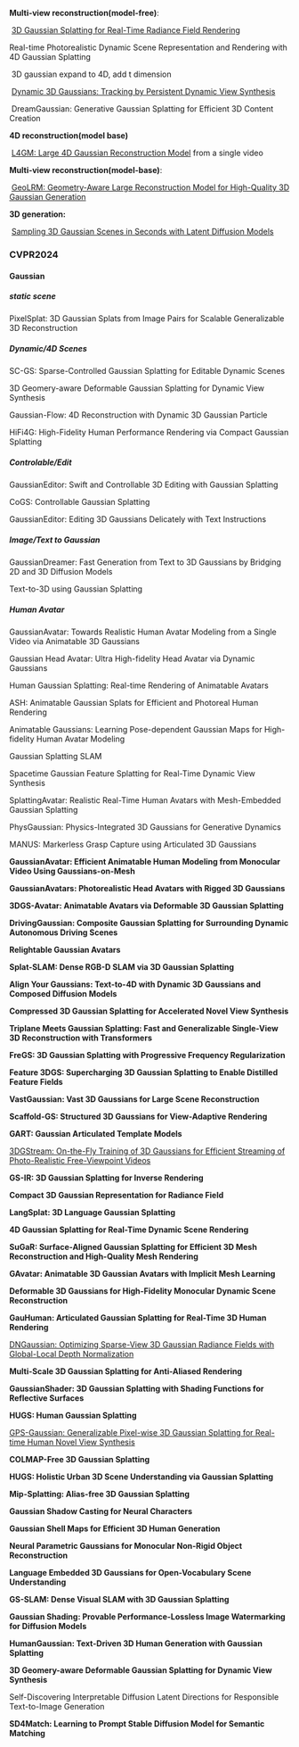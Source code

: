 **Multi-view reconstruction(model-free)**:

​	[3D Gaussian Splatting for Real-Time Radiance Field Rendering](https://arxiv.org/abs/2308.04079)

Real-time Photorealistic Dynamic Scene Representation and Rendering with 4D Gaussian Splatting	

​	3D gaussian expand to 4D, add t dimension

​	[Dynamic 3D Gaussians: Tracking by Persistent Dynamic View Synthesis](https://arxiv.org/abs/2308.09713)

​	DreamGaussian: Generative Gaussian Splatting for Efficient 3D Content Creation



**4D reconstruction(model base)**

​	 [L4GM: Large 4D Gaussian Reconstruction Model](https://arxiv.org/pdf/2406.10324) from a single video



**Multi-view reconstruction(model-base)**:

​	[GeoLRM: Geometry-Aware Large Reconstruction Model for High-Quality 3D Gaussian Generation](https://arxiv.org/abs/2406.15333)



**3D generation:** 

​	[Sampling 3D Gaussian Scenes in Seconds with Latent Diffusion Models](https://arxiv.org/abs/2406.13099)



### CVPR2024



#### Gaussian

##### static scene 

PixelSplat: 3D Gaussian Splats from Image Pairs for Scalable Generalizable 3D Reconstruction

##### Dynamic/4D Scenes 

SC-GS: Sparse-Controlled Gaussian Splatting for Editable Dynamic Scenes

3D Geomery-aware Deformable Gaussian Splatting for Dynamic View Synthesis

Gaussian-Flow: 4D Reconstruction with Dynamic 3D Gaussian Particle

HiFi4G: High-Fidelity Human Performance Rendering via Compact Gaussian Splatting

##### Controlable/Edit

GaussianEditor: Swift and Controllable 3D Editing with Gaussian Splatting

CoGS: Controllable Gaussian Splatting

GaussianEditor: Editing 3D Gaussians Delicately with Text Instructions

##### Image/Text to Gaussian 

GaussianDreamer: Fast Generation from Text to 3D Gaussians by Bridging 2D and 3D Diffusion Models

Text-to-3D using Gaussian Splatting

##### Human Avatar

GaussianAvatar: Towards Realistic Human Avatar Modeling from a Single Video via Animatable 3D Gaussians

Gaussian Head Avatar: Ultra High-fidelity Head Avatar via Dynamic Gaussians

Human Gaussian Splatting: Real-time Rendering of Animatable Avatars

ASH: Animatable Gaussian Splats for Efficient and Photoreal Human Rendering

Animatable Gaussians: Learning Pose-dependent Gaussian Maps for High-fidelity Human Avatar Modeling



Gaussian Splatting SLAM



Spacetime Gaussian Feature Splatting for Real-Time Dynamic View Synthesis

SplattingAvatar: Realistic Real-Time Human Avatars with Mesh-Embedded Gaussian Splatting

PhysGaussian: Physics-Integrated 3D Gaussians for Generative Dynamics

MANUS: Markerless Grasp Capture using Articulated 3D Gaussians

**GaussianAvatar: Efficient Animatable Human Modeling from Monocular Video Using Gaussians-on-Mesh**

**GaussianAvatars: Photorealistic Head Avatars with Rigged 3D Gaussians**

**3DGS-Avatar: Animatable Avatars via Deformable 3D Gaussian Splatting**

**DrivingGaussian: Composite Gaussian Splatting for Surrounding Dynamic Autonomous Driving Scenes**

**Relightable Gaussian Avatars**

**Splat-SLAM: Dense RGB-D SLAM via 3D Gaussian Splatting**

**Align Your Gaussians: Text-to-4D with Dynamic 3D Gaussians and Composed Diffusion Models**

**Compressed 3D Gaussian Splatting for Accelerated Novel View Synthesis**

**Triplane Meets Gaussian Splatting: Fast and Generalizable Single-View 3D Reconstruction with Transformers**

**FreGS: 3D Gaussian Splatting with Progressive Frequency Regularization**

**Feature 3DGS: Supercharging 3D Gaussian Splatting to Enable Distilled Feature Fields**

**VastGaussian: Vast 3D Gaussians for Large Scene Reconstruction**

**Scaffold-GS: Structured 3D Gaussians for View-Adaptive Rendering**

**GART: Gaussian Articulated Template Models**

[3DGStream: On-the-Fly Training of 3D Gaussians for Efficient Streaming of Photo-Realistic Free-Viewpoint Videos](https://sjojok.github.io/3dgstream/)

**GS-IR: 3D Gaussian Splatting for Inverse Rendering**

**Compact 3D Gaussian Representation for Radiance Field**

**LangSplat: 3D Language Gaussian Splatting**

**4D Gaussian Splatting for Real-Time Dynamic Scene Rendering**

**SuGaR: Surface-Aligned Gaussian Splatting for Efficient 3D Mesh Reconstruction and High-Quality Mesh Rendering**

**GAvatar: Animatable 3D Gaussian Avatars with Implicit Mesh Learning**

**Deformable 3D Gaussians for High-Fidelity Monocular Dynamic Scene Reconstruction**

**GauHuman: Articulated Gaussian Splatting for Real-Time 3D Human Rendering**

[DNGaussian: Optimizing Sparse-View 3D Gaussian Radiance Fields with Global-Local Depth Normalization](https://fictionarry.github.io/DNGaussian/)

**Multi-Scale 3D Gaussian Splatting for Anti-Aliased Rendering**

**GaussianShader: 3D Gaussian Splatting with Shading Functions for Reflective Surfaces**

**HUGS: Human Gaussian Splatting**

[GPS-Gaussian: Generalizable Pixel-wise 3D Gaussian Splatting for Real-time Human Novel View Synthesis](https://shunyuanzheng.github.io/GPS-Gaussian)

**COLMAP-Free 3D Gaussian Splatting**

**HUGS: Holistic Urban 3D Scene Understanding via Gaussian Splatting**

**Mip-Splatting: Alias-free 3D Gaussian Splatting**

**Gaussian Shadow Casting for Neural Characters**

**Gaussian Shell Maps for Efficient 3D Human Generation**

**Neural Parametric Gaussians for Monocular Non-Rigid Object Reconstruction**

**Language Embedded 3D Gaussians for Open-Vocabulary Scene Understanding**

**GS-SLAM: Dense Visual SLAM with 3D Gaussian Splatting**

**Gaussian Shading: Provable Performance-Lossless Image Watermarking for Diffusion Models**

**HumanGaussian: Text-Driven 3D Human Generation with Gaussian Splatting**

**3D Geomery-aware Deformable Gaussian Splatting for Dynamic View Synthesis**





Self-Discovering Interpretable Diffusion Latent Directions for Responsible Text-to-Image Generation

**SD4Match: Learning to Prompt Stable Diffusion Model for Semantic Matching**

